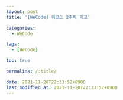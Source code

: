 ```yaml
---
layout: post
title: '[WeCode] 위코드 2주차 회고'

categories:
  - WeCode

tags:
  - [WeCode]

toc: true

permalink: /:title/

date: 2021-11-28T22:33:52+0900
last_modified_at: 2021-11-28T22:33:52+0900
---
```


<br>
<br>
